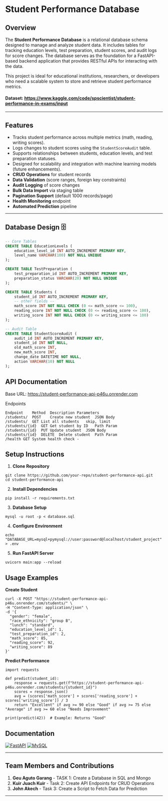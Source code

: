 # Student Performance Database

## Overview
The **Student Performance Database** is a relational database schema designed to manage and analyze student data. It includes tables for tracking education levels, test preparation, student scores, and audit logs for score changes. The database serves as the foundation for a FastAPI-based backend application that provides RESTful APIs for interacting with the data.

This project is ideal for educational institutions, researchers, or developers who need a scalable system to store and retrieve student performance metrics.

#### Dataset: https://www.kaggle.com/code/spscientist/student-performance-in-exams/input

---

## Features
- Tracks student performance across multiple metrics (math, reading, writing scores).
- Logs changes to student scores using the `StudentScoreAudit` table.
- Supports relationships between students, education levels, and test preparation statuses.
- Designed for scalability and integration with machine learning models (future enhancements).
- **CRUD Operations** for student records
- **Data Validation** (score ranges, foreign key constraints)
- **Audit Logging** of score changes
- **Bulk Data Import** via staging table
- **Pagination Support** (default 1000 records/page)
- **Health Monitoring** endpoint
- **Automated Prediction** pipeline
  
---

## Database Design 🗄️

```sql
-- Core Tables
CREATE TABLE EducationLevels (
    education_level_id INT AUTO_INCREMENT PRIMARY KEY,
    level_name VARCHAR(100) NOT NULL UNIQUE
);

CREATE TABLE TestPreparation (
    test_preparation_id INT AUTO_INCREMENT PRIMARY KEY,
    preparation_status VARCHAR(20) NOT NULL UNIQUE
);

CREATE TABLE Students (
    student_id INT AUTO_INCREMENT PRIMARY KEY,
    -- other fields --
    math_score INT NOT NULL CHECK (0 <= math_score <= 100),
    reading_score INT NOT NULL CHECK (0 <= reading_score <= 100),
    writing_score INT NOT NULL CHECK (0 <= writing_score <= 100)
);

-- Audit Table
CREATE TABLE StudentScoreAudit (
    audit_id INT AUTO_INCREMENT PRIMARY KEY,
    student_id INT NOT NULL,
    old_math_score INT,
    new_math_score INT,
    change_date DATETIME NOT NULL,
    action VARCHAR(10) NOT NULL
);
```

## API Documentation

Base URL: https://student-performance-api-p46u.onrender.com

Endpoints
```
Endpoint	Method	Description	Parameters
/students/	POST	Create new student	JSON Body
/students/	GET	List all students	skip, limit
/students/{id}	GET	Get student by ID	Path Param
/students/{id}	PUT	Update student	JSON Body
/students/{id}	DELETE	Delete student	Path Param
/health	GET	System health check	-
```
## Setup Instructions 
1. **Clone Repository** 
```
git clone https://github.com/your-repo/student-performance-api.git
cd student-performance-api
```
2. **Install Dependencies**
```
pip install -r requirements.txt
```
3. **Database Setup**
```
mysql -u root -p < database.sql
```
4. **Configure Environment**
```
echo "DATABASE_URL=mysql+pymysql://user:password@localhost/student_project" > .env
```
5. **Run FastAPI Server**
```
uvicorn main:app --reload
```

## Usage Examples
**Create Student**
```
curl -X POST "https://student-performance-api-p46u.onrender.com/students/" \
-H "Content-Type: application/json" \
-d '{
  "gender": "female",
  "race_ethnicity": "group B",
  "lunch": "standard",
  "education_level_id": 1,
  "test_preparation_id": 2,
  "math_score": 85,
  "reading_score": 92,
  "writing_score": 89
}'
```
**Predict Performance**
```
import requests

def predict(student_id):
    response = requests.get(f"https://student-performance-api-p46u.onrender.com/students/{student_id}")
    scores = response.json()
    avg = (scores['math_score'] + scores['reading_score'] + scores['writing_score']) / 3
    return "Excellent" if avg >= 90 else "Good" if avg >= 75 else "Average" if avg >= 60 else "Needs Improvement"

print(predict(42))  # Example: Returns "Good"
```

## Documentation 
[![FastAPI](https://img.shields.io/badge/FastAPI-009688?style=for-the-badge&logo=FastAPI&logoColor=white)](https://fastapi.tiangolo.com/)
[![MySQL](https://img.shields.io/badge/MySQL-4479A1?style=for-the-badge&logo=mysql&logoColor=white)](https://www.mysql.com/)

---

## Team Members and Contributions
1. **Geu Aguto Garang** - TASK 1: Create a Database in SQL and Mongo
2. **Kuir Juach Kuir** - Task 2: Create API Endpoints for CRUD Operations
3. **John Akech** - Task 3: Create a Script to Fetch Data for Prediction

---
